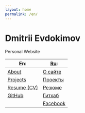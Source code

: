 ```yaml
---
layout: home
permalink: /en/
---
```

# Dmitrii Evdokimov

Personal Website

| En:           | [Ru]:      |
|---------------|------------|
| [About]       | [О сайте]  |
| [Projects]    | [Проекты]  |
| [Resume (CV)] | [Резюме]   |
| [GitHub]      | [Гитхаб]   |
|               | [Facebook] |


[Ru]: / "Russian language (по-русски)"

[About]: /en/about "About this website"
[Projects]: /en/projects "My opensource projects in the alphabetic order"
[Resume (CV)]: /en/resume "My resume for a job offer"
[GitHub]: /en/github "My GitHub with projects"

[О сайте]: /about "Об этом сайте"
[Проекты]: /projects "Открытые проекты в алфавитном порядке"
[Резюме]: /resume "Моё резюме для рассмотрения"
[Гитхаб]: /github "Мой GitHub с проектами"
[Facebook]: https://www.facebook.com/dmitrii.evdokimov "Основная соцсеть (mostly in Russian)"
